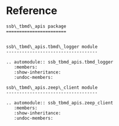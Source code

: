 # Reference

<!--
The content of the {eval-rst} block below is generated by the command:
poetry run sphinx-apidoc -T -f -t ./docs/templates -o ./docs ./src
from the root directory.

You need to rerun the command when python files are added, deleted or renamed.
Copy the content from the generated
ssb_tbmd_apis_python.rst file to the {eval-rst} block below and
delete the .rst file afterwards.
-->

```{eval-rst}
ssb\_tbmd\_apis package
=======================


ssb\_tbmd\_apis.tbmd\_logger module
-----------------------------------

.. automodule:: ssb_tbmd_apis.tbmd_logger
   :members:
   :show-inheritance:
   :undoc-members:

ssb\_tbmd\_apis.zeep\_client module
-----------------------------------

.. automodule:: ssb_tbmd_apis.zeep_client
   :members:
   :show-inheritance:
   :undoc-members:

```
